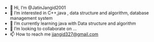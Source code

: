 - 👋 Hi, I’m @JatinJangid2001
- 👀 I’m interested in C++,java , data structure and algorithm, database management system
- 🌱 I’m currently learning  java with Data structure and algorithm
- 💞️ I’m looking to collaborate on ...
- 📫 How to reach me jjangid327@gmail.com

<!---
JatinJangid2001/JatinJangid2001 is a ✨ special ✨ repository because its `README.md` (this file) appears on your GitHub profile.
You can click the Preview link to take a look at your changes.
--->
